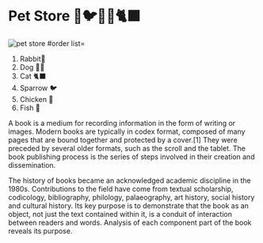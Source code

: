 # Pet Store 🐇🐦🐕‍🦺🐈‍⬛
![pet store](https://github.com/user-attachments/assets/fcc6d73b-9e25-4e68-a2e9-2d766788fe2f)
#order list=
1. Rabbit🐇
2. Dog 🐕‍🦺
3. Cat 🐈‍⬛
4. Sparrow 🐦
5. Chicken 🐔
6. Fish 🦈

A book is a medium for recording information in the form of writing or images. Modern books are typically in codex format, composed of many pages that are bound together and protected by a cover.[1] They were preceded by several older formats, such as the scroll and the tablet. The book publishing process is the series of steps involved in their creation and dissemination.

The history of books became an acknowledged academic discipline in the 1980s. Contributions to the field have come from textual scholarship, codicology, bibliography, philology, palaeography, art history, social history and cultural history. Its key purpose is to demonstrate that the book as an object, not just the text contained within it, is a conduit of interaction between readers and words. Analysis of each component part of the book reveals its purpose.

